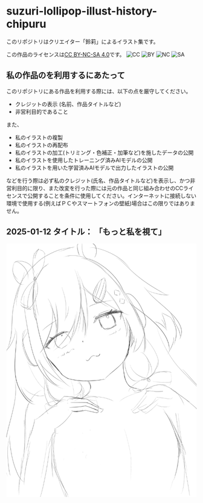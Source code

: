 # suzuri-lollipop-illust-history-chipuru

このリポジトリはクリエイター「鈴莉」によるイラスト集です。

この作品のライセンスは[CC BY-NC-SA 4.0](https://creativecommons.org/licenses/by-nc-nd/4.0/?ref=chooser-v1)です。
<img src="https://mirrors.creativecommons.org/presskit/icons/cc.svg?ref=chooser-v1" alt="CC" style="height:22px; vertical-align: text-bottom;">
<img src="https://mirrors.creativecommons.org/presskit/icons/by.svg?ref=chooser-v1" alt="BY" style="height:22px; vertical-align: text-bottom;">
<img src="https://mirrors.creativecommons.org/presskit/icons/nc.svg?ref=chooser-v1" alt="NC" style="height:22px; vertical-align: text-bottom;">
<img src="https://mirrors.creativecommons.org/presskit/icons/sa.svg?ref=chooser-v1" alt="SA" style="height:22px; vertical-align: text-bottom;">

## 私の作品のを利用するにあたって

このリポジトリにある作品を利用する際には、以下の点を厳守してください。

- クレジットの表示 (名前、作品タイトルなど)
- 非営利目的であること

また、

- 私のイラストの複製
- 私のイラストの再配布
- 私のイラストの加工(トリミング・色補正・加筆など)を施したデータの公開
- 私のイラストを使用したトレーニング済みAIモデルの公開
- 私のイラストを用いた学習済みAIモデルで出力したイラストの公開

などを行う際は必ず私のクレジット(氏名、作品タイトルなど)を表示し、かつ非営利目的に限り、また改変を行った際には元の作品と同じ組み合わせのCCライセンスで公開することを条件に使用してください。インターネットに接続しない環境で使用する(例えばＰＣやスマートフォンの壁紙)場合はこの限りではありません。

## 2025-01-12 タイトル： 「もっと私を視て」

![もっと私を視て](./README-resources/2025-01-12-もっと私を視て.png "もっと私を視て")